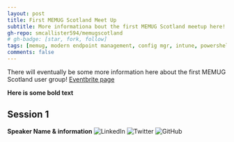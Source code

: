 ```yaml
---
layout: post
title: First MEMUG Scotland Meet Up
subtitle: More informationa bout the first MEMUG Scotland meetup here!
gh-repo: smcallister594/memugscotland
# gh-badge: [star, fork, follow]
tags: [memug, modern endpoint management, config mgr, intune, powershell]
comments: false
---
```


There will eventually be some more information here about the first MEMUG Scotland user group! [Eventbrite page](https://www.eventbrite.com/)

**Here is some bold text**

## Session 1

**Speaker Name & information**
![LinkedIn](https://img.shields.io/badge/linkedin-%230077B5.svg?style=for-the-badge&logo=linkedin&logoColor=white) ![Twitter](https://img.shields.io/badge/Twitter-%231DA1F2.svg?style=for-the-badge&logo=Twitter&logoColor=white) 	![GitHub](https://img.shields.io/badge/github-%23121011.svg?style=for-the-badge&logo=github&logoColor=white)

<!--- 
## Boxes
You can add notification, warning and error boxes like this:

### Notification

{: .box-note}
**Note:** This is a notification box.

### Warning

{: .box-warning}
**Warning:** This is a warning box.

### Error

{: .box-error}
**Error:** This is an error box.
--->